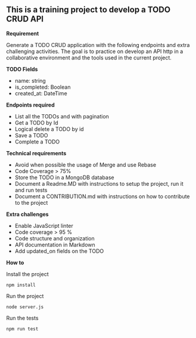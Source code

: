 ## This is a training project to develop a TODO CRUD API

**Requirement**

Generate a TODO CRUD application with the following endpoints and extra challenging activities. The goal is to practice on develop an API http in a collaborative environment and the tools used in the current project.

**TODO Fields**
-   name: string
-   is_completed: Boolean
-   created_at: DateTime
    
**Endpoints required**
-   List all the TODOs and with pagination
-   Get a TODO by Id
-   Logical delete a TODO by id
-   Save a TODO
-   Complete a TODO

**Technical requirements**
-   Avoid when possible the usage of Merge and use Rebase
-   Code Coverage > 75%
-   Store the TODO in a MongoDB database
-   Document a Readme.MD with instructions to setup the project, run it and run tests
-   Document a CONTRIBUTION.md with instructions on how to contribute to the project

**Extra challenges**
-   Enable JavaScript linter
-   Code coverage > 95 %
-   Code structure and organization
-   API documentation in Markdown
-   Add updated_on fields on the TODO

**How to**

Install the project

    npm install

Run the project

    node server.js

Run the tests

    npm run test